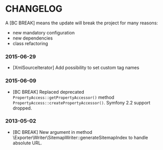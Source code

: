 CHANGELOG
=========

A [BC BREAK] means the update will break the project for many reasons:

* new mandatory configuration
* new dependencies
* class refactoring

### 2015-06-29

* [XmlSourceIterator] Add possibility to set custom tag names

### 2015-06-09

* [BC BREAK] Replaced deprecated `PropertyAccess::getPropertyAccessor()` method `PropertyAccess::createPropertyAccessor()`.
             Symfony 2.2 support dropped.

### 2013-05-02

* [BC BREAK] New argument in method \Exporter\Writer\SitemapWriter::generateSitemapIndex
             to handle absolute URL.
